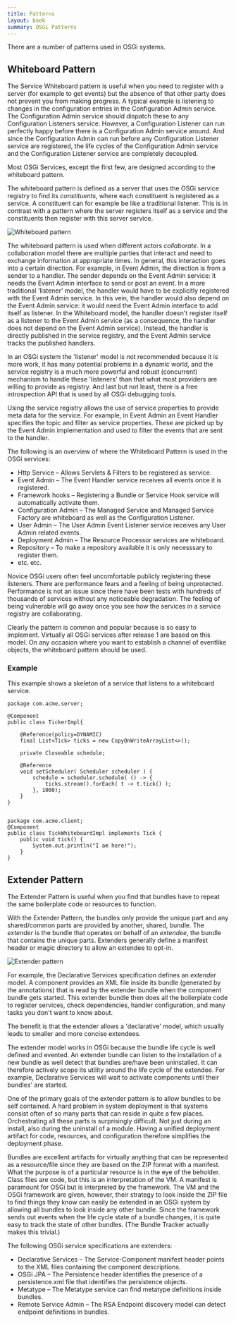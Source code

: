 ```yaml
---
title: Patterns
layout: book
summary: OSGi Patterns
---
```


There are a number of patterns used in OSGi systems.

## Whiteboard Pattern

The Service Whiteboard pattern is useful when you need to register with a server (for example to get events) but the absence of that other party does not prevent you from making progress. A typical example is listening to changes in the configuration entries in the Configuration Admin service. The Configuration Admin service should dispatch these to any Configuration Listeners service. However, a Configuration Listener can run perfectly happy before there is a Configuration Admin service around. And since the Configuration Admin can run before any Configuration Listener service are registered, the life cycles of the Configuration Admin service and the Configuration Listener service are completely decoupled.

Most OSGi Services, except the first few, are designed according to the whiteboard pattern. 

The whiteboard pattern is defined as a server that uses the OSGi service registry to find its _constituents_, where each constituent is registered as a service. A constituent can for example be like a traditional listener. This is in contrast with a pattern where the server registers itself as a service and the constituents then register with this server service.

![Whiteboard pattern](/img/book/whiteboard-pattern.png)  

The whiteboard pattern is used when different actors _collaborate_. In a collaboration model there are multiple parties that interact and need to exchange information at appropriate times. In general, this interaction goes into a certain direction. For example, in Event Admin, the direction is from a sender to a handler. The sender depends on the Event Admin service: it needs the Event Admin interface to send or post an event. In a more traditional 'listener' model, the handler would have to be explicitly registered with the Event Admin service. In this vein, the handler would also depend on the Event Admin service: it would need the Event Admin interface to add itself as listener. In the Whiteboard  model, the handler doesn't register itself as a listener to the Event Admin service (as a consequence, the handler does not depend on the Event Admin service). Instead, the handler is directly published in the service registry, and the Event Admin service tracks the published handlers.

In an OSGi system the 'listener' model is not recommended because it is more work, it has many potential problems in a dynamic world, and the service registry is a much more powerful and robust (concurrent) mechanism to handle these 'listeners' than that what most providers are willing to provide as registry. And last but not least, there is a free introspection API that is used by all OSGi debugging tools.

Using the service registry allows the use of service properties to provide meta data for the service. For example, in Event Admin an Event Handler specifies the topic and filter as service properties. These are picked up by the Event Admin implementation and used to filter the events that are sent to the handler.

The following is an overview of where the Whiteboard Pattern is used in the OSGi services:

* Http Service – Allows Servlets & Filters to be registered as service.
* Event Admin – The Event Handler service receives all events once it is registered.
* Framework hooks – Registering a Bundle or Service Hook service will automatically activate them.
* Configuration Admin – The Managed Service and Managed Service Factory are whiteboard as well as the Configuration Listener.
* User Admin – The User Admin Event Listener service receives any User Admin related events.
* Deployment Admin – The Resource Processor services are whiteboard.
* Repository – To make a repository available it is only necesssary to register them.
* etc. etc.
 
Novice OSGi users often feel uncomfortable publicly registering these listeners. There are performance fears and a feeling of being unprotected. Performance is not an issue since there have been tests with hundreds of thousands of services without any noticeable degradation. The feeling of being vulnerable will go away once you see how the services in a service registry are collaborating.

Clearly the pattern is common and popular because is so easy to implement. Virtually all OSGi services after release 1 are based on this model. On any occasion where you want to establish a channel of eventlike objects, the whiteboard pattern should be used. 

### Example

This example shows a skeleton of a service that listens to a whiteboard service.

	package com.acme.server;
	
	@Component
	public class TickerImpl{
	
		@Reference(policy=DYNAMIC)
		final List<Tick> ticks = new CopyOnWriteArrayList<>();
		
		private Closeable schedule;
		
		@Reference
		void setScheduler( Scheduler scheduler ) {
			schedule = scheduler.schedule( () -> {
				ticks.stream().forEach( t -> t.tick() );
			}, 1000);
		}
	}


	package com.acme.client;
	@Component
	public class TickWhiteboardImpl implements Tick {
		public void tick() {
			System.out.println("I am here!");
		}
	} 
	
## Extender Pattern

The Extender Pattern is useful when you find that bundles have to repeat the same boilerplate code or resources to function. 

With the Extender Pattern, the bundles only provide the unique part and any shared/common parts are provided by another, shared, bundle. The _extender_ is the bundle that operates on behalf of an _extendee_, the bundle that contains the unique parts. Extenders generally define a manifest header or magic directory to allow an extendee to opt-in.  

![Extender pattern](/img/book/extender-pattern.png)  

For example, the Declarative Services specification defines an _extender_ model. A component provides an XML file inside its bundle (generated by the annotations) that is read by the extender bundle when the component bundle gets started. This extender bundle then does all the boilerplate code to register services, check dependencies, handler configuration, and many tasks you don't want to know about.

The benefit is that the extender allows a 'declarative' model, which usually leads to smaller and more concise extendees.

The extender model works in OSGi because the bundle life cycle is well defined and evented. An extender bundle can listen to the installation of a new bundle as well detect that bundles are/have been uninstalled. It can therefore actively scope its utility around the life cycle of the extendee. For example, Declarative Services will wait to activate components until their bundles' are started. 
 
One of the primary goals of the extender pattern is to allow bundles to be self contained. A hard problem in system deployment is that systems consist often of so many parts that can reside in quite a few places. Orchestrating all these parts is surprisingly difficult. Not just during an install, also during the uninstall of a module. Having a unified deployment artifact for code, resources, and configuration therefore simplifies the deployment phase.

Bundles are excellent artifacts for virtually anything that can be represented as a resource/file since they are based on the ZIP format with a manifest. What the purpose is of a particular resource is in the eye of the beholder. Class files are code, but this is an interpretation of the VM. A manifest is paramount for OSGi but is interpreted by the framework. The VM and the OSGi framework are given, however, their strategy to look inside the ZIP file to find things they know can easily be extended in an OSGi system by allowing all bundles to look inside any other bundle. Since the framework sends out events when the life cycle state of a bundle changes, it is quite easy to track the state of other bundles. (The Bundle Tracker actually makes this trivial.)

The following OSGi service specifications are extenders:

* Declarative Services – The Service-Component manifest header points to the XML files containing the component descriptions.
* OSGi JPA – The Persistence header identifies the presence of a persistence.xml file that identifies the persistence objects.
* Metatype – The Metatype service can find metatype definitions inside bundles.
* Remote Service Admin – The RSA Endpoint discovery model can detect endpoint definitions in bundles.

